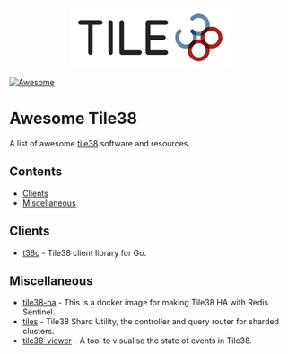 <p align="center">
  <a href="https://tile38.com"><img
    src="/.github/images/logo.png"
    width="284" height="108" border="0" alt="Tile38"></a>
</p>

[![Awesome](https://awesome.re/badge-flat2.svg)](https://awesome.re)

# Awesome Tile38
A list of awesome [tile38](https://tile38.com/) software and resources

## Contents

- [Clients](#clients)
- [Miscellaneous](#miscellaneous)

## Clients
- [t38c](https://github.com/cjkreklow/t38c) - Tile38 client library for Go.

## Miscellaneous
- [tile38-ha](https://github.com/RashadAnsari/tile38-ha) - This is a docker image for making Tile38 HA with Redis Sentinel.
- [tiles](https://github.com/1995parham/tiles) - Tile38 Shard Utility, the controller and query router for sharded clusters.
- [tile38-viewer](https://github.com/leighghunt/tile38-viewer) - A tool to visualise the state of events in Tile38.
